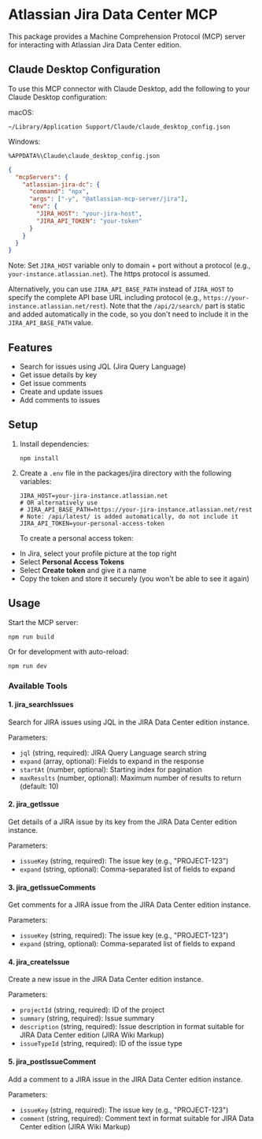 # Atlassian Jira Data Center MCP

This package provides a Machine Comprehension Protocol (MCP) server for interacting with Atlassian Jira Data Center edition.

## Claude Desktop Configuration

To use this MCP connector with Claude Desktop, add the following to your Claude Desktop configuration:

macOS:
```
~/Library/Application Support/Claude/claude_desktop_config.json
```

Windows:
```
%APPDATA%\Claude\claude_desktop_config.json
```

```json
{
  "mcpServers": {
    "atlassian-jira-dc": {
      "command": "npx",
      "args": ["-y", "@atlassian-mcp-server/jira"],
      "env": {
        "JIRA_HOST": "your-jira-host",
        "JIRA_API_TOKEN": "your-token"
      }
    }
  }
}
```

Note: Set `JIRA_HOST` variable only to domain + port without a protocol (e.g., `your-instance.atlassian.net`). The https protocol is assumed.

Alternatively, you can use `JIRA_API_BASE_PATH` instead of `JIRA_HOST` to specify the complete API base URL including protocol (e.g., `https://your-instance.atlassian.net/rest`). Note that the `/api/2/search/` part is static and added automatically in the code, so you don't need to include it in the `JIRA_API_BASE_PATH` value.

## Features

- Search for issues using JQL (Jira Query Language)
- Get issue details by key
- Get issue comments
- Create and update issues
- Add comments to issues

## Setup

1. Install dependencies:
   ```
   npm install
   ```

2. Create a `.env` file in the packages/jira directory with the following variables:
   ```
   JIRA_HOST=your-jira-instance.atlassian.net
   # OR alternatively use
   # JIRA_API_BASE_PATH=https://your-jira-instance.atlassian.net/rest
   # Note: /api/latest/ is added automatically, do not include it
   JIRA_API_TOKEN=your-personal-access-token
   ```

   To create a personal access token:
  - In Jira, select your profile picture at the top right
  - Select **Personal Access Tokens**
  - Select **Create token** and give it a name
  - Copy the token and store it securely (you won't be able to see it again)

## Usage

Start the MCP server:

```
npm run build
```

Or for development with auto-reload:

```
npm run dev
```

### Available Tools

#### 1. jira_searchIssues

Search for JIRA issues using JQL in the JIRA Data Center edition instance.

Parameters:
- `jql` (string, required): JIRA Query Language search string
- `expand` (array, optional): Fields to expand in the response
- `startAt` (number, optional): Starting index for pagination
- `maxResults` (number, optional): Maximum number of results to return (default: 10)

#### 2. jira_getIssue

Get details of a JIRA issue by its key from the JIRA Data Center edition instance.

Parameters:
- `issueKey` (string, required): The issue key (e.g., "PROJECT-123")
- `expand` (string, optional): Comma-separated list of fields to expand

#### 3. jira_getIssueComments

Get comments for a JIRA issue from the JIRA Data Center edition instance.

Parameters:
- `issueKey` (string, required): The issue key (e.g., "PROJECT-123")
- `expand` (string, optional): Comma-separated list of fields to expand

#### 4. jira_createIssue

Create a new issue in the JIRA Data Center edition instance.

Parameters:
- `projectId` (string, required): ID of the project
- `summary` (string, required): Issue summary
- `description` (string, required): Issue description in format suitable for JIRA Data Center edition (JIRA Wiki Markup)
- `issueTypeId` (string, required): ID of the issue type

#### 5. jira_postIssueComment

Add a comment to a JIRA issue in the JIRA Data Center edition instance.

Parameters:
- `issueKey` (string, required): The issue key (e.g., "PROJECT-123")
- `comment` (string, required): Comment text in format suitable for JIRA Data Center edition (JIRA Wiki Markup)

